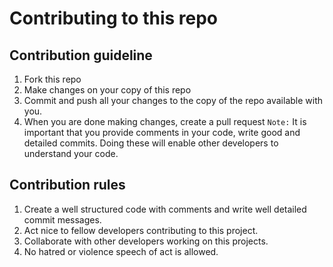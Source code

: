 # Contributing to this repo

## Contribution guideline
1. Fork this repo
2. Make changes on your copy of this repo
3. Commit and push all your changes to the copy of the repo available with you.
4. When you are done making changes, create a pull request
   `Note:` It is important that you provide comments in your code, write good and detailed commits. Doing these will enable other developers to understand your code.

## Contribution rules
1. Create a well structured code with comments and write well detailed commit messages.
2. Act nice to fellow developers contributing to this project.
3. Collaborate with other developers working on this projects.
4. No hatred or violence speech of act is allowed.
